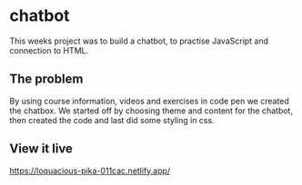 # chatbot
This weeks project was to build a chatbot, to practise JavaScript and connection to HTML.

## The problem
By using course information, videos and exercises in code pen we created the chatbox.
We started off by choosing theme and content for the chatbot, then created the code and last did some styling in css.

## View it live
https://loquacious-pika-011cac.netlify.app/
